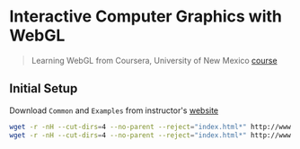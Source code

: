 # Interactive Computer Graphics with WebGL

> Learning WebGL from Coursera, University of New Mexico [course](https://www.coursera.org/course/webgl)

## Initial Setup

Download `Common` and `Examples` from instructor's [website](http://www.cs.unm.edu/~angel/COURSERA/CODE/)

```bash
wget -r -nH --cut-dirs=4 --no-parent --reject="index.html*" http://www.cs.unm.edu/~angel/COURSERA/CODE/Common/
wget -r -nH --cut-dirs=4 --no-parent --reject="index.html*" http://www.cs.unm.edu/~angel/COURSERA/CODE/EXAMPLES/
```
